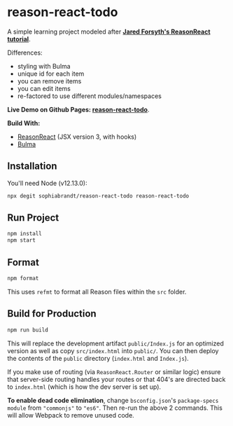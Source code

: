 # reason-react-todo

A simple learning project modeled after **[Jared Forsyth's ReasonReact tutorial](https://jaredforsyth.com/posts/a-reason-react-tutorial/)**.

Differences:

- styling with Bulma
- unique id for each item
- you can remove items
- you can edit items
- re-factored to use different modules/namespaces

**Live Demo on Github Pages: [reason-react-todo](https://sophiabrandt.github.io/reason-react-todo/)**.

**Build With:**

- [ReasonReact](https://reasonml.github.io/reason-react/) (JSX version 3, with hooks)
- [Bulma](https://bulma.io/)

## Installation

You'll need Node (v12.13.0):

```sh
npx degit sophiabrandt/reason-react-todo reason-react-todo
```

## Run Project

```sh
npm install
npm start
```

## Format

```sh
npm format
```

This uses `refmt` to format all Reason files within the `src` folder.

## Build for Production

```sh
npm run build
```

This will replace the development artifact `public/Index.js` for an optimized version as well as copy `src/index.html` into `public/`. You can then deploy the contents of the `public` directory (`index.html` and `Index.js`).

If you make use of routing (via `ReasonReact.Router` or similar logic) ensure that server-side routing handles your routes or that 404's are directed back to `index.html` (which is how the dev server is set up).

**To enable dead code elimination**, change `bsconfig.json`'s `package-specs` `module` from `"commonjs"` to `"es6"`. Then re-run the above 2 commands. This will allow Webpack to remove unused code.

